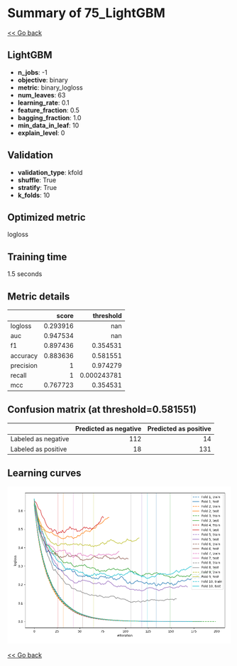 # Summary of 75_LightGBM

[<< Go back](../README.md)


## LightGBM
- **n_jobs**: -1
- **objective**: binary
- **metric**: binary_logloss
- **num_leaves**: 63
- **learning_rate**: 0.1
- **feature_fraction**: 0.5
- **bagging_fraction**: 1.0
- **min_data_in_leaf**: 10
- **explain_level**: 0

## Validation
 - **validation_type**: kfold
 - **shuffle**: True
 - **stratify**: True
 - **k_folds**: 10

## Optimized metric
logloss

## Training time

1.5 seconds

## Metric details
|           |    score |     threshold |
|:----------|---------:|--------------:|
| logloss   | 0.293916 | nan           |
| auc       | 0.947534 | nan           |
| f1        | 0.897436 |   0.354531    |
| accuracy  | 0.883636 |   0.581551    |
| precision | 1        |   0.974279    |
| recall    | 1        |   0.000243781 |
| mcc       | 0.767723 |   0.354531    |


## Confusion matrix (at threshold=0.581551)
|                     |   Predicted as negative |   Predicted as positive |
|:--------------------|------------------------:|------------------------:|
| Labeled as negative |                     112 |                      14 |
| Labeled as positive |                      18 |                     131 |

## Learning curves
![Learning curves](learning_curves.png)

[<< Go back](../README.md)
